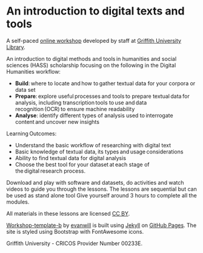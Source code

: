 # An introduction to digital texts and tools
A self-paced [online workshop](https://griffithunilibrary.github.io/intro-text-mining-analysis/) developed by staff at [Griffith University Library](https://www.griffith.edu.au/library).

An introduction to digital methods and tools in humanities and social sciences (HASS) scholarship focusing on the following in the Digital Humanities workflow: 

- **Build**: where to locate and how to gather textual data for your corpora or data set   
- **Prepare**: explore useful processes and tools to prepare textual data for analysis, including transcription tools to use and data recognition (OCR) to ensure machine readability  
- **Analyse**: identify different types of analysis used to interrogate content and uncover new insights

Learning Outcomes:  
- Understand the basic workflow of researching with digital text  
- Basic knowledge of textual data, its types and usage considerations   
- Ability to find textual data for digital analysis  
- Choose the best tool for your dataset at each stage of the digital research process.  
    
Download and play with software and datasets, do activities and watch videos to guide you through the lessons. The lessons are sequential but can be used as stand alone tool
Give yourself around 3 hours to complete all the modules.

All materials in these lessons are licensed [CC BY](https://creativecommons.org/licenses/by/4.0/).

[Workshop-template-b](https://github.com/evanwill/workshop-template-b) by [evanwill](https://github.com/evanwill) is built using [Jekyll](https://jekyllrb.com/) on [GitHub Pages](https://pages.github.com/). The site is styled using Bootstrap with FontAwesome icons.

Griffith University - CRICOS Provider Number 00233E.
